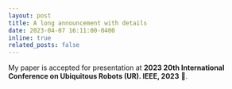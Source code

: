 ```yaml
---
layout: post
title: A long announcement with details
date: 2023-04-07 16:11:00-0400
inline: true
related_posts: false
---
```


My paper is accepted for presentation at **<a herf="https://2024.ubiquitousrobots.org/">2023 20th International Conference on Ubiquitous Robots (UR). IEEE, 2023</a>** 🥳.


